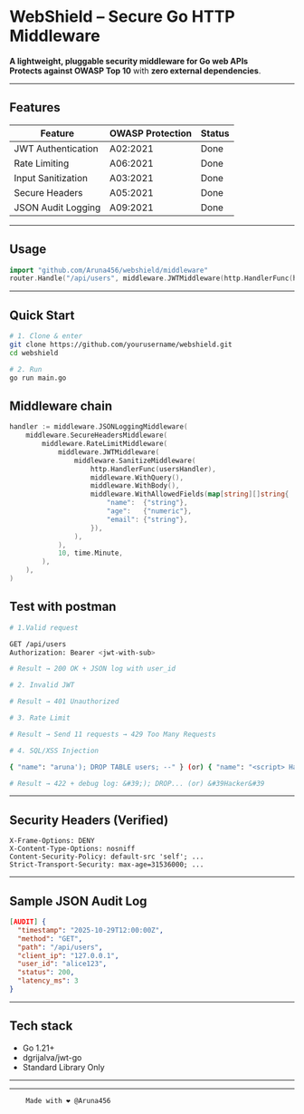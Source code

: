 # WebShield – Secure Go HTTP Middleware

**A lightweight, pluggable security middleware for Go web APIs**  
**Protects against OWASP Top 10** with **zero external dependencies**.

---

## Features

| Feature | OWASP Protection | Status |
|-------|------------------|--------|
| JWT Authentication | A02:2021 | Done |
| Rate Limiting | A06:2021 | Done |
| Input Sanitization | A03:2021 | Done |
| Secure Headers | A05:2021 | Done |
| JSON Audit Logging | A09:2021 | Done |


---
## Usage 

```go
import "github.com/Aruna456/webshield/middleware"
router.Handle("/api/users", middleware.JWTMiddleware(http.HandlerFunc(handler)))
```

---
## Quick Start

```bash
# 1. Clone & enter
git clone https://github.com/yourusername/webshield.git
cd webshield

# 2. Run
go run main.go
```
## Middleware chain

```go
handler := middleware.JSONLoggingMiddleware(
    middleware.SecureHeadersMiddleware(
        middleware.RateLimitMiddleware(
            middleware.JWTMiddleware(
                middleware.SanitizeMiddleware(
                    http.HandlerFunc(usersHandler),
                    middleware.WithQuery(),
                    middleware.WithBody(),
                    middleware.WithAllowedFields(map[string][]string{
                        "name":  {"string"},
                        "age":   {"numeric"},
                        "email": {"string"},
                    }),
                ),
            ),
            10, time.Minute,
        ),
    ),
)
``` 
## Test with postman

```bash
# 1.Valid request

GET /api/users
Authorization: Bearer <jwt-with-sub>

# Result → 200 OK + JSON log with user_id

# 2. Invalid JWT

# Result → 401 Unauthorized

# 3. Rate Limit

# Result → Send 11 requests → 429 Too Many Requests

# 4. SQL/XSS Injection

{ "name": "aruna'); DROP TABLE users; --" } (or) { "name": "<script> Hackher </script>" }

# Result → 422 + debug log: &#39;); DROP... (or) &#39Hacker&#39
```
---
## Security Headers (Verified)

```http
X-Frame-Options: DENY
X-Content-Type-Options: nosniff
Content-Security-Policy: default-src 'self'; ...
Strict-Transport-Security: max-age=31536000; ...
```
---

## Sample JSON Audit Log

```json
[AUDIT] {
  "timestamp": "2025-10-29T12:00:00Z",
  "method": "GET",
  "path": "/api/users",
  "client_ip": "127.0.0.1",
  "user_id": "alice123",
  "status": 200,
  "latency_ms": 3
}
```
---
## Tech stack

- Go 1.21+
- dgrijalva/jwt-go
- Standard Library Only

---
--- 

        Made with ❤️ @Aruna456 